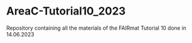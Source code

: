 # AreaC-Tutorial10_2023
Repository containing all the materials of the FAIRmat Tutorial 10 done in 14.06.2023
